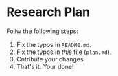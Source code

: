 # Research Plan

Follw the following steps:

1. Fix the typos in `README.md`.
2. Fix the typos in _this_ file (`plan.md`).
3. Cntribute your changes.
4. That's it. Your done!
